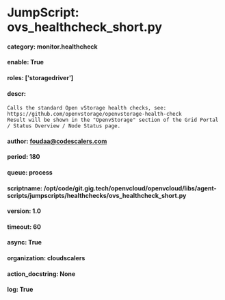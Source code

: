 
# JumpScript: ovs_healthcheck_short.py
        
#### category: monitor.healthcheck
#### enable: True
#### roles: ['storagedriver']
#### descr: 
```
Calls the standard Open vStorage health checks, see: https://github.com/openvstorage/openvstorage-health-check
Result will be shown in the "OpenvStorage" section of the Grid Portal / Status Overview / Node Status page.

```
#### author: foudaa@codescalers.com
#### period: 180
#### queue: process
#### scriptname: /opt/code/git.gig.tech/openvcloud/openvcloud/libs/agent-scripts/jumpscripts/healthchecks/ovs_healthcheck_short.py
#### version: 1.0
#### timeout: 60
#### async: True
#### organization: cloudscalers
#### action_docstring: None
#### log: True